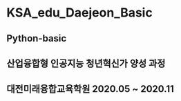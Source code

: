 # KSA_edu_Daejeon_Basic

## Python-basic

## 산업융합형 인공지능 청년혁신가 양성 과정

## 대전미래융합교육학원 2020.05 ~ 2020.11
